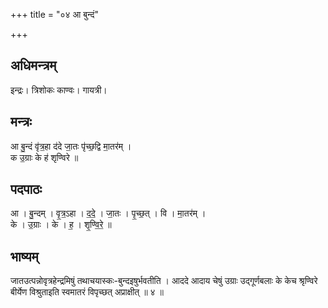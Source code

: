 +++
title = "०४ आ बुन्दं"

+++
## अधिमन्त्रम्
इन्द्रः। त्रिशोकः काण्वः। गायत्री।

## मन्त्रः
आ बु॒न्दं वृ॑त्र॒हा द॑दे जा॒तः पृ॑च्छ॒द्वि मा॒तर॑म् ।  
क उ॒ग्राः के ह॑ शृण्विरे ॥

## पदपाठः
आ । बु॒न्दम् । वृ॒त्र॒ऽहा । द॒दे॒ । जा॒तः । पृ॒च्छ॒त् । वि । मा॒तर॑म् ।  
के । उ॒ग्राः । के । ह॒ । शृ॒ण्वि॒रे॒ ॥

## भाष्यम्
जातउत्पन्नोवृत्रहेन्द्रमिषुं तथाचयास्कः-बुन्दइषुर्भवतीति । आददे आदाय चेषुं उग्राः उद्गूर्णबलाः के केच श्रृण्विरे बीर्येण विश्रुताइति स्वमातरं विपृच्छत् अप्राक्षीत् ॥ ४ ॥
